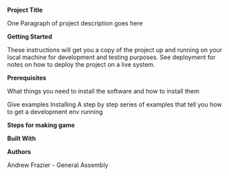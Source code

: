 **Project Title**

One Paragraph of project description goes here

**Getting Started**

These instructions will get you a copy of the project up and running on your local machine for development and testing purposes. See deployment for notes on how to deploy the project on a live system.

**Prerequisites**

What things you need to install the software and how to install them

Give examples
Installing
A step by step series of examples that tell you how to get a development env running

**Steps for making game**

**Built With**

**Authors**

Andrew Frazier - General Assembly

